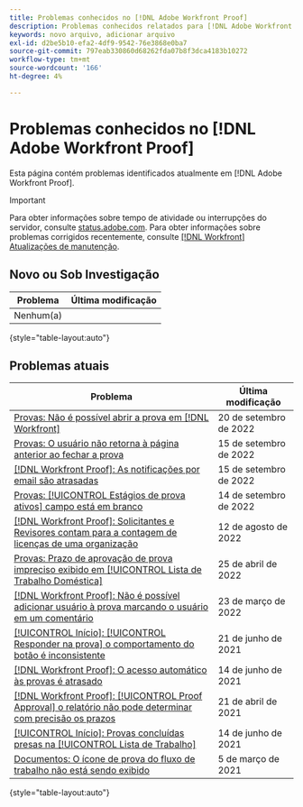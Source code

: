 ```yaml
---
title: Problemas conhecidos no [!DNL Adobe Workfront Proof]
description: Problemas conhecidos relatados para [!DNL Adobe Workfront Proof]
keywords: novo arquivo, adicionar arquivo
exl-id: d2be5b10-efa2-4df9-9542-76e3868e0ba7
source-git-commit: 797eab330860d68262fda07b8f3dca4183b10272
workflow-type: tm+mt
source-wordcount: '166'
ht-degree: 4%

---
```


# Problemas conhecidos no [!DNL Adobe Workfront Proof]

Esta página contém problemas identificados atualmente em [!DNL Adobe Workfront Proof].

>[!IMPORTANT]
>
>Para obter informações sobre tempo de atividade ou interrupções do servidor, consulte [status.adobe.com](https://status.adobe.com). Para obter informações sobre problemas corrigidos recentemente, consulte [[!DNL Workfront] Atualizações de manutenção](../maintenance/current-updates.md).

## Novo ou Sob Investigação

| Problema | Última modificação |
|---|---|
| Nenhum(a) |  |

{style=&quot;table-layout:auto&quot;}

## Problemas atuais

| **Problema** | **Última modificação** |
|-----------------------------------------------------------------------------------|-------------------|
| [Provas: Não é possível abrir a prova em [!DNL Workfront]](known-issues-workfront/wf-cannot-open-proof-returns-to-doc-details.md) | 20 de setembro de 2022 |
| [Provas: O usuário não retorna à página anterior ao fechar a prova](known-issues-workfront/wf-proofs-user-redirected-to-random-page-when-closing-proof.md) | 15 de setembro de 2022 |
| [[!DNL Workfront Proof]: As notificações por email são atrasadas](known-issues-workfront-proof/proof-delays-receiving-email-notifications.md) | 15 de setembro de 2022 |
| [Provas: [!UICONTROL Estágios de prova ativos] campo está em branco](known-issues-workfront/wf-documents-stages-do-not-populate-on-proof.md) | 14 de setembro de 2022 |
| [[!DNL Workfront Proof]: Solicitantes e Revisores contam para a contagem de licenças de uma organização](known-issues-workfront-proof/proof-requestor-reviewer-count-as-licenses.md) | 12 de agosto de 2022 |
| [Provas: Prazo de aprovação de prova impreciso exibido em [!UICONTROL Lista de Trabalho Doméstica]](known-issues-workfront-proof/inaccurate-proof-approval-deadline-displayed.md) | 25 de abril de 2022 |
| [[!DNL Workfront Proof]: Não é possível adicionar usuário à prova marcando o usuário em um comentário](known-issues-workfront-proof/cannot-add-user-to-proof.md) | 23 de março de 2022 |
| [[!UICONTROL Início]: [!UICONTROL Responder na prova] o comportamento do botão é inconsistente](known-issues-workfront-proof/reply-in-proof-button-behavior-is-inconsistent.md) | 21 de junho de 2021 |
| [[!DNL Workfront Proof]: O acesso automático às provas é atrasado](known-issues-workfront-proof/automatic-access-to-proofs-are-delayed.md) | 14 de junho de 2021 |
| [[!DNL Workfront Proof]: [!UICONTROL Proof Approval] o relatório não pode determinar com precisão os prazos](known-issues-workfront-proof/proof-approval-report-cant-accurately-determine-deadlines.md) | 21 de abril de 2021 |
| [[!UICONTROL Início]: Provas concluídas presas na [!UICONTROL Lista de Trabalho]](known-issues-workfront-proof/completed-proofs-stuck-in-the-work-list.md) | 14 de junho de 2021 |
| [Documentos: O ícone de prova do fluxo de trabalho não está sendo exibido](known-issues-workfront-proof/proof-workflow-icon-is-not-displaying.md) | 5 de março de 2021 |

{style=&quot;table-layout:auto&quot;}
